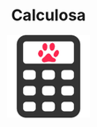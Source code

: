 <div align="center">
    <h1>Calculosa</h1>
  <img src="../resources/icon1024.png" width="150"/>
</div>

